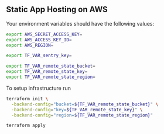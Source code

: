 ## Static App Hosting on AWS

Your environment variables should have the following values:

```sh
export AWS_SECRET_ACCESS_KEY=
export AWS_ACCESS_KEY_ID=
export AWS_REGION=

export TF_VAR_sentry_key=

export TF_VAR_remote_state_bucket=
export TF_VAR_remote_state_key=
export TF_VAR_remote_state_region=
```

To setup infrastructure run

```sh
terraform init \
  -backend-config="bucket=${TF_VAR_remote_state_bucket}" \
  -backend-config="key=${TF_VAR_remote_state_key}" \
  -backend-config="region=${TF_VAR_remote_state_region}"

terraform apply
```

